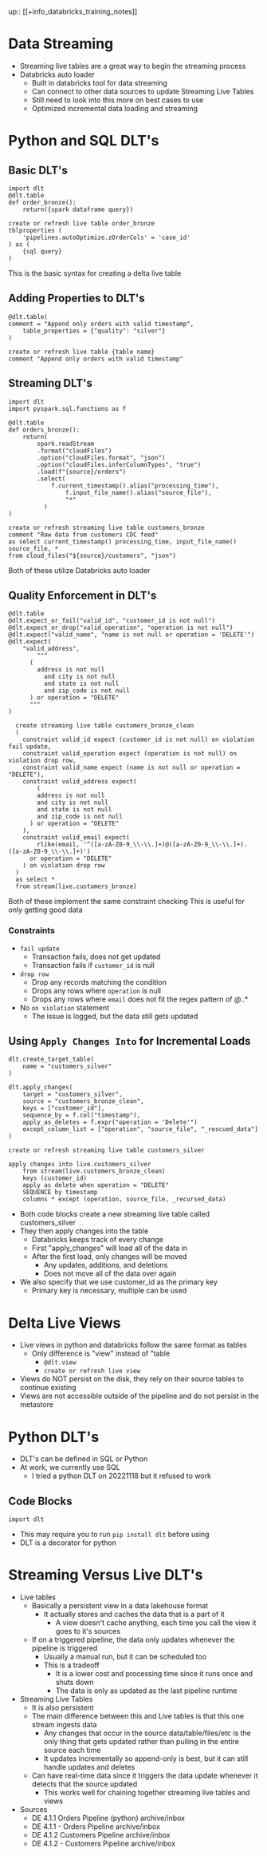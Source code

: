 up:: [[+info_databricks_training_notes]]

# Data Streaming

	
- Streaming live tables are a great way to begin the streaming process
- Databricks auto loader
	- Built in databricks tool for data streaming
	- Can connect to other data sources to update Streaming Live Tables
	- Still need to look into this more on best cases to use
	- Optimized incremental data loading and streaming

# Python and SQL DLT's

## Basic DLT's

```
import dlt
@dlt.table
def order_bronze():
	return({spark dataframe query})
```

```
create or refresh live table order_bronze
tblproperties (
	'pipelines.autoOptimize.zOrderCols' = 'case_id'
) as (
	{sql query}
)
```

This is the basic syntax for creating a delta live table

## Adding Properties to DLT's

```
@dlt.table(
comment = "Append only orders with valid timestamp",
	table_properties = {"quality": "silver"}
)
```

```
create or refresh live table {table name}
comment "Append only orders with valid timestamp"
```

## Streaming DLT's

```
import dlt
import pyspark.sql.functions as f

@dlt.table
def orders_bronze():
	return(
		spark.readStream
		.format("cloudFiles")
		.option("cloudFiles.format", "json")
		.option("cloudFiles.inferColumnTypes", "true")
		.load(f"{source}/orders")
		.select(
			f.current_timestamp().alias("processing_time"),
				f.input_file_name().alias("source_file"),
				"*"
		  )
)
```

```
create or refresh streaming live table customers_bronze
comment "Raw data from customers CDC feed"
as select current_timestamp() processing_time, input_file_name() source_file, *
from cloud_files("${source}/customers", "json")
```

Both of these utilize Databricks auto loader

## Quality Enforcement in DLT's

```
@dlt.table
@dlt.expect_or_fail("valid_id", "customer_id is not null")
@dlt.expect_or_drop("valid_operation", "operation is not null")
@dlt.expect("valid_name", "name is not null or operation = 'DELETE'")
@dlt.expect(
	"valid_address",
		"""
	  (
		address is not null
		  and city is not null
		  and state is not null
		  and zip_code is not null
	  ) or operation = "DELETE"
	  """
)
```

```
  create streaming live table customers_bronze_clean
  (
	constraint valid_id expect (customer_id is not null) on violation fail update,
	constraint valid_operation expect (operation is not null) on violation drop row,
	constraint valid_name expect (name is not null or operation = "DELETE"),
	constraint valid_address expect(
		(
		address is not null
		and city is not null
		and state is not null
		and zip_code is not null
	  ) or operation = "DELETE"
	),
	constraint valid_email expect(
		rlike(email, '^([a-zA-Z0-9_\\-\\.]+)@([a-zA-Z0-9_\\-\\.]+).([a-zA-Z0-9_\\-\\.]+)')
	  or operation = "DELETE"
	) on violation drop row
  )
  as select *
  from stream(live.customers_bronze)
```

Both of these implement the same constraint checking
This is useful for only getting good data

### Constraints

- `fail update`
	- Transaction fails, does not get updated
	- Transaction fails if `customer_id` is null
- `drop row`
	- Drop any records matching the condition
	- Drops any rows where `operation` is null
	- Drops any rows where `email` does not fit the regex pattern of _@._.*
- No `on violation` statement
	- The issue is logged, but the data still gets updated

## Using `Apply Changes Into` for Incremental Loads

```
dlt.create_target_table(
	name = "customers_silver"
)

dlt.apply_changes(
	target = "customers_silver",
	source = "customers_bronze_clean",
	keys = ["customer_id"],
	sequence_by = f.col("timestamp"),
	apply_as_deletes = f.expr("operation = 'Delete'")
	except_column_list = ["operation", "source_file", "_rescued_data"]
)
```

```
create or refresh streaming live table customers_silver

apply changes into live.customers_silver
	from stream(live.customers_bronze_clean)
	keys (customer_id)
	apply as delete when operation = "DELETE"
	SEQUENCE by timestamp
	columns * except (operation, source_file, _recursed_data)
```

- Both code blocks create a new streaming live table called customers_silver
- They then apply changes into the table
	- Databricks keeps track of every change
	- First "apply_changes" will load all of the data in
	- After the first load, only changes will be moved
		- Any updates, additions, and deletions
		- Does not move all of the data over again
- We also specify that we use customer_id as the primary key
	- Primary key is necessary, multiple can be used

# Delta Live Views

		
- Live views in python and databricks follow the same format as tables
	- Only difference is "view" instead of "table
		- `@dlt.view`
		- `create or refresh live view`
- Views do NOT persist on the disk, they rely on their source tables to continue existing
- Views are not accessible outside of the pipeline and do not persist in the metastore

# Python DLT's

- DLT's can be defined in SQL or Python
- At work, we currently use SQL
	- I tried a python DLT on 20221118 but it refused to work

## Code Blocks

```
import dlt
```

- This may require you to run `pip install dlt` before using
- DLT is a decorator for python

# Streaming Versus Live DLT's

	
- Live tables
	- Basically a persistent view in a data lakehouse format
		- It actually stores and caches the data that is a part of it
			- A view doesn't cache anything, each time you call the view it goes to it's sources
	- If on a triggered pipeline, the data only updates whenever the pipeline is triggered
		- Usually a manual run, but it can be scheduled too
		- This is a tradeoff
			- It is a lower cost and processing time since it runs once and shuts down
			- The data is only as updated as the last pipeline runtime
- Streaming Live Tables
	- It is also persistent
	- The main difference between this and Live tables is that this one stream ingests data
		- Any changes that occur in the source data/table/files/etc is the only thing that gets updated rather than pulling in the entire source each time
		- It updates incrementally so append-only is best, but it can still handle updates and deletes
	- Can have real-time data since it triggers the data update whenever it detects that the source updated
		- This works well for chaining together streaming live tables and views
- Sources
	- DE 4.1.1 Orders Pipeline (python) archive/inbox
	- DE 4.1.1 - Orders Pipeline archive/inbox
	- DE 4.1.2 Customers Pipeline archive/inbox
	- DE 4.1.2 - Customers Pipeline archive/inbox
